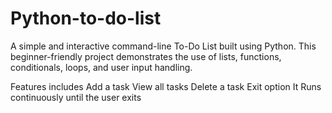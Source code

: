 # Python-to-do-list
A simple and interactive command-line To-Do List built using Python. This beginner-friendly project demonstrates the use of lists, functions, conditionals, loops, and user input handling.

Features includes
Add a task
View all tasks
Delete a task
Exit option 
It Runs continuously until the user exits
